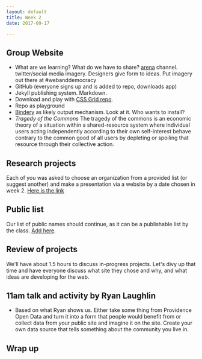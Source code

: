 ```yaml
---
layout: default
title: Week 2
date: 2017-09-17

---
```



## Group Website


* What are we learning? What do we have to share? [arena](https://www.are.na/john-caserta/web-and-democracy) channel. twitter/social media imagery. Designers give form to ideas. Put imagery out there at #webanddemocracy
* GitHub (everyone signs up and is added to repo, downloads app)
* Jekyll publishing system. Markdown.
* Download and play with [CSS Grid repo](https://github.com/thedesignoffice/grid_framework).
* Repo as playground
* [Bindery](https://evanbrooks.info/bindery/) as likely output mechanism. Look at it. Who wants to install?
* *Tragedy of the Commons* The tragedy of the commons is an economic theory of a situation within a shared-resource system where individual users acting independently according to their own self-interest behave contrary to the common good of all users by depleting or spoiling that resource through their collective action.


## Research projects

Each of you was asked to choose an organization from a provided list (or suggest another) and make a presentation via a website by a date chosen in week 2. [Here is the link](https://docs.google.com/document/d/1OAJ9aUnOGOpoQdGYAhQdMmB9MGnQWZS3hA7caDqpt0s/edit)

## Public list

Our list of public names should continue, as it can be a publishable list by the class. [Add here](https://docs.google.com/document/d/1zVYmPPERzy-PtCRwVjiVq2YaQQgL6DIRCCJAnx02W44/edit).

## Review of projects

We'll have about 1.5 hours to discuss in-progress projects. Let's divy up that time and have everyone discuss what site they chose and why, and what ideas are developing for the web.

## 11am talk and activity by Ryan Laughlin

* Based on what Ryan shows us. Either take some thing from Providence Open Data and turn it into a form that people would benefit from or collect data from your public site and imagine it on the site. Create your own data source that tells something about the community you live in.

## Wrap up
